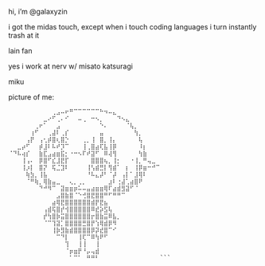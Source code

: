 hi, i’m @galaxyzin

i got the midas touch, except when i touch coding languages i turn instantly trash at it

lain fan

yes i work at nerv w/ misato katsuragi

miku

picture of me:
```⠀⠀⠀⠀⠀⠀⠀⠀⠀⠀⠀⠀⠀⠀⠀⠀⢀⣀⣀⠀⠀⠀⠀⠀⠀⠀⠀⠀⠀⠀⠀⠀⠀⠀⠀
⠀⠀⠀⠀⠀⠀⠀⠀⠀⠀⢀⣠⠤⠖⠛⠉⠉⠉⠉⠉⠉⠓⠲⠤⣄⠀⠀⠀⠀⠀⠀⠀⠀⠀⠀
⠀⠀⠀⠀⠀⠀⠀⠀⣀⠔⠋⢀⠄⠊⠀⠀⠤⢀⠀⠒⠢⡀⠀⠀⠀⠙⠢⣄⠀⠀⠀⠀⠀⠀⠀
⠀⠀⠀⠀⠀⠀⢀⠖⠁⠀⠀⣠⠀⠀⠀⠀⠀⠀⠀⠀⠀⠑⠄⠀⠀⠀⠀⠈⢧⡀⠀⠀⠀⠀⠀
⠀⠀⠀⠀⠀⢰⠋⠀⠀⢀⣼⠇⢀⡎⠀⠀⠀⠀⠀⠀⠀⣤⠀⠀⠀⠀⠀⠀⠀⢳⡀⠀⠀⠀⠀
⠀⠀⠀⠀⢠⡟⠀⢠⢂⡾⣿⢆⣿⡑⠀⠀⠀⢀⡀⢸⠀⣿⡀⢸⡄⠀⠀⠀⠀⠀⢧⠀⠀⠀⠀
⠀⠀⣀⡴⠋⠀⠀⡾⣸⠇⠧⠞⡹⠉⠀⠀⠀⢸⢀⣿⣴⢏⣧⢸⡿⠀⠀⠀⠀⠀⠸⡆⠀⠀⠀
⠈⠙⠧⢴⡎⠀⠀⣷⣏⣠⣴⣶⣯⡂⠐⠒⠢⠏⠞⣽⠋⠀⠿⢼⢻⠀⠀⠀⠀⠀⢳⣷⠀⠀⠀
⠀⠀⠀⢸⢠⠄⠀⡿⣿⠋⣎⣸⣟⡏⠀⠀⠀⠀⠀⣿⣿⣿⢦⡀⢸⡂⠀⠀⠐⢸⡀⠛⢤⣀⠀
⠀⠀⠀⢸⡰⡇⠀⣿⡝⠀⢯⣈⣹⠇⠀⠀⠀⠀⢸⢣⣾⣛⡇⢻⣾⠁⠀⡆⠀⢸⡿⣶⠒⠚⠉
⠀⠀⠀⠀⢷⣳⡀⢸⣧⠀⠀⠀⠀⠀⠀⠀⠀⠀⠘⠧⣄⡼⠃⠈⡼⠀⢠⡇⠁⣸⢿⠇⠀⠀⠀
⠀⠀⠀⠀⠈⠛⢷⡀⢿⣷⣤⣀⠀⠀⢄⡀⢀⡀⠀⠀⠀⠀⠀⣰⠇⢐⣼⢁⣴⣿⠟⠀⠀⠀⠀
⠀⠀⠀⠀⠀⠀⠀⠙⠚⠻⠉⠀⣽⣶⣶⡶⠥⠤⣤⣴⣶⣶⢿⠏⣴⣾⣻⣽⠋⠈⠀⠀⠀⠀⠀
⠀⠀⠀⠀⠀⠀⠀⠀⠀⠀⠀⣠⣿⣷⣿⠈⠑⢚⣿⣟⣿⣿⠛⠋⠛⠛⠉⠀⠀⠀⠀⠀⠀⠀⠀
⠀⠀⠀⠀⠀⠀⠀⠀⠀⠀⣴⢿⣟⣿⣿⣿⣿⣿⣿⣾⡟⣟⣦⠀⠀⠀⠀⠀⠀⠀⠀⠀⠀⠀⠀
⠀⠀⠀⠀⠀⠀⠀⠀⢠⣾⢯⣿⡞⢺⣿⣿⣿⣿⣿⠿⣞⡵⣫⢧⠀⠀⠀⠀⠀⠀⠀⠀⠀⠀⠀
⠀⠀⠀⠀⠀⠀⠀⠀⡞⢳⣿⡷⣭⣿⣿⣿⣿⣿⣿⡖⣿⣷⣭⠿⣧⡀⠀⠀⠀⠀⠀⠀⠀⠀⠀
⠀⠀⠀⠀⠀⠀⠀⠀⠈⠉⢹⣽⡁⣿⣿⣿⣿⣛⣿⡟⢱⢿⣾⡿⠻⠀⠀⠀⠀⠀⠀⠀⠀⠀⠀
⠀⠀⠀⠀⠀⠀⠀⠀⠀⠀⢸⡷⣻⣷⣾⣿⣿⣿⣿⡿⡽⣞⣿⠉⠊⠀⠀⠀⠀⠀⠀⠀⠀⠀⠀
⠀⠀⠀⠀⠀⠀⠀⠀⠀⠀⠀⠉⠙⡇⠀⠀⢸⢏⠉⠿⢳⠟⠋⠀⠀⠀⠀⠀⠀⠀⠀⠀⠀⠀⠀
⠀⠀⠀⠀⠀⠀⠀⠀⠀⠀⠀⠀⠀⢹⠀⠀⢸⢸⠀⠀⢸⠀⠀⠀⠀⠀⠀⠀⠀⠀⠀⠀⠀⠀⠀
⠀⠀⠀⠀⠀⠀⠀⠀⠀⠀⠀⠀⠀⠈⡶⣶⡟⠘⡤⢤⣾⠀⠀⠀⠀⠀⠀⠀⠀⠀⠀⠀⠀⠀⠀
⠀⠀⠀⠀⠀⠀⠀⠀⠀⠀⠀⠀⠀⠀⠁⠉⠁⠀⠛⠛⠃⠀⠀⠀⠀⠀⠀⠀⠀⠀⠀⠀⠀⠀⠀```
